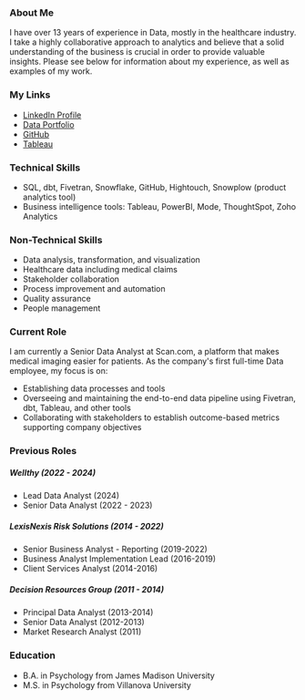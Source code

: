 ### About Me
I have over 13 years of experience in Data, mostly in the healthcare industry. I take a highly collaborative approach to analytics and believe that a solid understanding of the business is crucial in order to provide valuable insights.
Please see below for information about my experience, as well as examples of my work.

### My Links
* [LinkedIn Profile](https://www.linkedin.com/in/katieshaffer/)
* [Data Portfolio](https://mavenanalytics.io/profile/Katie-Shaffer/194618641)
* [GitHub](https://github.com/katieshaffer)
* [Tableau](https://public.tableau.com/app/profile/katie.shaffer/vizzes)

### Technical Skills
* SQL, dbt, Fivetran, Snowflake, GitHub, Hightouch, Snowplow (product analytics tool)
* Business intelligence tools: Tableau, PowerBI, Mode, ThoughtSpot, Zoho Analytics

### Non-Technical Skills
* Data analysis, transformation, and visualization
* Healthcare data including medical claims
* Stakeholder collaboration
* Process improvement and automation
* Quality assurance
* People management

### Current Role

I am currently a Senior Data Analyst at Scan.com, a platform that makes medical imaging easier for patients. As the company's first full-time Data employee, my focus is on:
* Establishing data processes and tools
* Overseeing and maintaining the end-to-end data pipeline using Fivetran, dbt, Tableau, and other tools
* Collaborating with stakeholders to establish outcome-based metrics supporting company objectives

### Previous Roles

##### *Wellthy (2022 - 2024)*
* Lead Data Analyst (2024)
* Senior Data Analyst (2022 - 2023)

##### *LexisNexis Risk Solutions (2014 - 2022)*
* Senior Business Analyst - Reporting (2019-2022)
* Business Analyst Implementation Lead (2016-2019)
* Client Services Analyst (2014-2016)

##### *Decision Resources Group (2011 - 2014)*
* Principal Data Analyst (2013-2014)
* Senior Data Analyst (2012-2013)
* Market Research Analyst (2011)

### Education
* B.A. in Psychology from James Madison University
* M.S. in Psychology from Villanova University
